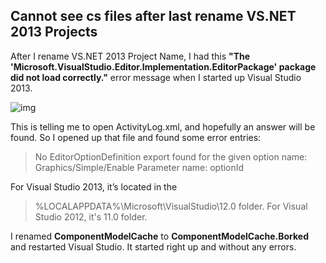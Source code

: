 Cannot see cs files after last rename VS.NET 2013 Projects
---

After I rename VS.NET 2013 Project Name, I had this **"The 'Microsoft.VisualStudio.Editor.Implementation.EditorPackage' package did not load correctly."** error message when I started up Visual Studio 2013.

![img](https://dl.dropboxusercontent.com/u/13003046/images/VS2013-ActivityLog-xml-Exception.png)

This is telling me to open ActivityLog.xml, and hopefully an answer will be found.  So I opened up that file and found some error entries:

>No EditorOptionDefinition export found for the given option name: Graphics/Simple/Enable
Parameter name: optionId

For Visual Studio 2013, it’s located in the 
>%LOCALAPPDATA%\Microsoft\VisualStudio\12.0 folder.
For Visual Studio 2012, it's 11.0 folder.

I renamed **ComponentModelCache** to **ComponentModelCache.Borked** and restarted Visual Studio. It started right up and without any errors.
